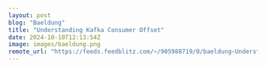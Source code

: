 ```yaml
---
layout: post
blog: "Baeldung"
title: "Understanding Kafka Consumer Offset"
date: 2024-10-10T12:13:54Z
image: images/baeldung.png
remote_url: "https://feeds.feedblitz.com/~/905988719/0/baeldung~Understanding-Kafka-Consumer-Offset"
---
```

